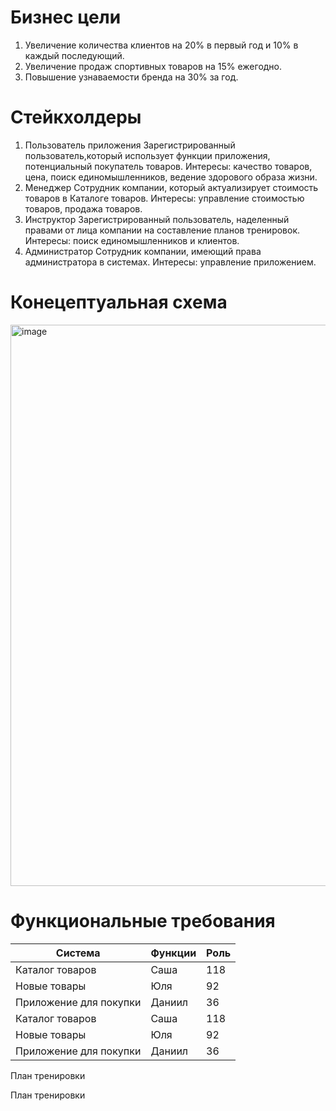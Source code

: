 # Бизнес цели

1. Увеличение количества клиентов на 20% в первый год и 10% в каждый последующий.
2. Увеличение продаж спортивных товаров на 15% ежегодно.
3. Повышение узнаваемости бренда на 30% за год.

# Стейкхолдеры
1. Пользователь приложения
   Зарегистрированный пользователь,который использует функции приложения, потенциальный покупатель товаров. Интересы: качество товаров, цена, поиск единомышленников, ведение здорового образа жизни.
2. Менеджер
   Сотрудник компании, который актуализирует стоимость товаров в Каталоге товаров. Интересы: управление стоимостью товаров, продажа товаров.
3. Инструктор
   Зарегистрированный пользователь, наделенный правами от лица компании на составление планов тренировок. Интересы: поиск единомышленников и клиентов.
4. Администратор
   Сотрудник компании, имеющий права администратора в системах. Интересы: управление приложением.

# Конецептуальная схема
<img width="898" alt="image" src="https://github.com/user-attachments/assets/8211c4d8-7b7c-4fd2-9c46-74abdcc11dd4">

# Функциональные требования
| Система | Функции| Роль |
|-------|----------|---------|
| Каталог товаров| Саша     | 118     |
| Новые товары | Юля      | 92      |
| Приложение для покупки | Даниил   | 36      |
| Каталог товаров| Саша     | 118     |
| Новые товары | Юля      | 92      |
| Приложение для покупки | Даниил   | 36      |
План  тренировки

План  тренировки
